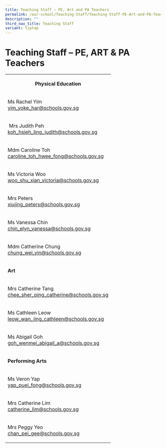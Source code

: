 ```yaml
---
title: Teaching Staff – PE, Art and PA Teachers
permalink: /our-school/Teaching-Staff/Teaching-Staff-PE-Art-and-PA-Teachers/
description: ""
third_nav_title: Teaching Staff
variant: tiptap
---
```

<h1>Teaching Staff – PE, ART &amp; PA Teachers</h1>
<table style="minWidth: 25px">
<colgroup>
<col>
</colgroup>
<tbody>
<tr>
<th rowspan="1" colspan="1">
<p>Physical Education</p>
</th>
</tr>
<tr>
<td rowspan="1" colspan="1">
<p>Ms Rachel Yim
<br><a href="mailto:yim_yoke_har@schools.gov.sg" rel="noopener noreferrer nofollow" target="_blank">yim_yoke_har@schools.gov.sg</a>
</p>
</td>
</tr>
<tr>
<td rowspan="1" colspan="1">
<p>&nbsp;Mrs Judith Peh
<br><a href="mailto:koh_hsieh_ling_judith@schools.gov.sg" rel="noopener noreferrer nofollow" target="_blank">koh_hsieh_ling_judith@schools.gov.sg</a>
</p>
</td>
</tr>
<tr>
<td rowspan="1" colspan="1">
<p>Mdm Caroline Toh
<br><a href="mailto:caroline_toh_hwee_fong@schools.gov.sg" rel="noopener noreferrer nofollow" target="_blank">caroline_toh_hwee_fong@schools.gov.sg</a>
</p>
</td>
</tr>
<tr>
<td rowspan="1" colspan="1">
<p>Ms Victoria Woo
<br><a href="mailto:woo_shu_xian_victoria@schools.gov.sg" rel="noopener noreferrer nofollow" target="_blank">woo_shu_xian_victoria@schools.gov.sg</a>
</p>
</td>
</tr>
<tr>
<td rowspan="1" colspan="1">
<p>Mrs Peters
<br><a href="mailto:xiujing_peters@schools.gov.sg" rel="noopener noreferrer nofollow" target="_blank">xiujing_peters@schools.gov.sg</a>
</p>
</td>
</tr>
<tr>
<td rowspan="1" colspan="1">
<p>Ms Vanessa Chin
<br><a href="mailto:chin_elyn_vanessa@schools.gov.sg" rel="noopener noreferrer nofollow" target="_blank">chin_elyn_vanessa@schools.gov.sg</a>
</p>
</td>
</tr>
<tr>
<td rowspan="1" colspan="1">
<p>Mdm Catherine Chung
<br><a href="mailto:chung_wei_yin@schools.gov.sg" rel="noopener noreferrer nofollow" target="_blank">chung_wei_yin@schools.gov.sg</a>
</p>
</td>
</tr>
<tr>
<td rowspan="1" colspan="1">
<p><strong>Art</strong>
</p>
</td>
</tr>
<tr>
<td rowspan="1" colspan="1">
<p>Mrs Catherine Tang
<br><a href="mailto:chee_sher_ping_catherine@schools.gov.sg" rel="noopener noreferrer nofollow" target="_blank">chee_sher_ping_catherine@schools.gov.sg</a>
</p>
</td>
</tr>
<tr>
<td rowspan="1" colspan="1">
<p>Ms Cathleen Leow
<br><a href="mailto:leow_wan_jing_cathleen@schools.gov.sg" rel="noopener noreferrer nofollow" target="_blank">leow_wan_jing_cathleen@schools.gov.sg</a>
</p>
</td>
</tr>
<tr>
<td rowspan="1" colspan="1">
<p>Ms Abigail Goh
<br><a href="mailto:goh_wenmei_abigail_a@schools.gov.sg" rel="noopener noreferrer nofollow" target="_blank">goh_wenmei_abigail_a@schools.gov.sg</a>
</p>
</td>
</tr>
<tr>
<td rowspan="1" colspan="1">
<p><strong>Performing Arts</strong>
</p>
</td>
</tr>
<tr>
<td rowspan="1" colspan="1">
<p>Ms Veron Yap
<br><a href="mailto:yap_puei_fong@schools.gov.sg" rel="noopener noreferrer nofollow" target="_blank">yap_puei_fong@schools.gov.sg</a>
</p>
</td>
</tr>
<tr>
<td rowspan="1" colspan="1">
<p>Mrs Catherine Lim
<br><a href="mailto:catherine_lim@schools.gov.sg" rel="noopener noreferrer nofollow" target="_blank">catherine_lim@schools.gov.sg</a>
</p>
</td>
</tr>
<tr>
<td rowspan="1" colspan="1">
<p>Mrs Peggy Yeo
<br><a href="mailto:chan_pei_gee@schools.gov.sg" rel="noopener noreferrer nofollow" target="_blank">chan_pei_gee@schools.gov.sg</a>
</p>
</td>
</tr>
</tbody>
</table>
<p></p>